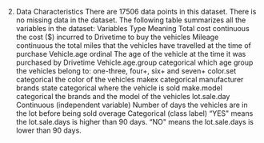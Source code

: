 2.	Data Characteristics
There are 17506 data points in this dataset. There is no missing data in the dataset.
The following table summarizes all the variables in the dataset:
Variables	Type	Meaning
Total cost	continuous	the cost ($) incurred to Drivetime to buy the vehicles
Mileage	continuous	the total miles that the vehicles have travelled at the time of purchase
Vehicle.age	ordinal	The age of the vehicle at the time it was purchased by Drivetime
Vehicle.age.group	categorical	which age group the vehicles belong to: one-three, four+, six+ and seven+
color.set	categorical	the color of the vehicles
makex	categorical	manufacturer brands
state	categorical	where the vehicle is sold
make.model	categorical	the brands and the model of the vehicles
lot.sale.day	Continuous (independent variable)	Number of days the vehicles are in the lot before being sold
overage	Categorical
(class label)	“YES" means the lot.sale.days is higher than 90 days.
“NO" means the lot.sale.days is lower than 90 days.
